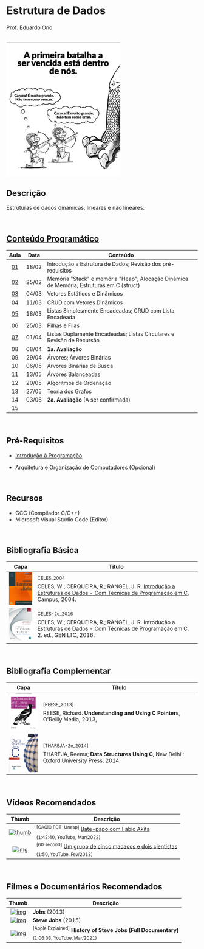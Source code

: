 # Estrutura de Dados

Prof. Eduardo Ono

<br>

<img src="./figuras/capa.jpg" alt="img" width="300">

## Descrição

Estruturas de dados dinâmicas, lineares e não lineares.

<br>

## [Conteúdo Programático](./conteudo/README.md)

| Aula | Data | Conteúdo |
| :-:  | :-:  | ---      |
| [01] | 18/02 | Introdução a Estrutura de Dados; Revisão dos pré-requisitos
| [02] | 25/02 | Memória "Stack" e memória "Heap"; Alocação Dinâmica de Memória; Estruturas em C (struct)
| [03] | 04/03 | Vetores Estáticos e Dinâmicos
| [04] | 11/03 | CRUD com Vetores Dinâmicos
| [05] | 18/03 | Listas Simplesmente Encadeadas; CRUD com Lista Encadeada
| [06] | 25/03 | Pilhas e Filas
| [07] | 01/04 | Listas Duplamente Encadeadas; Listas Circulares e Revisão de Recursão
| 08 | 08/04 | __1a. Avaliação__
| 09 | 29/04 | Árvores; Árvores Binárias
| 10 | 06/05 | Árvores Binárias de Busca
| 11 | 13/05 | Árvores Balanceadas
| 12 | 20/05 | Algoritmos de Ordenação
| 13 | 27/05 | Teoria dos Grafos
| 14 | 03/06 | __2a. Avaliação__ (A ser confirmada)
| 15 |  |

[01]: ./aulas/README.md#aula-01
[02]: ./aulas/README.md#aula-02
[03]: ./aulas/README.md#aula-03
[04]: ./aulas/README.md#aula-04
[05]: ./aulas/README.md#aula-05
[06]: ./aulas/README.md#aula-06
[07]: ./aulas/README.md#aula-07

<br>

## Pré-Requisitos

* [Introdução à Programação](https://github.com/eduardo-ono/Introducao-a-Programacao)

* Arquitetura e Organização de Computadores (Opcional)

<br>

## Recursos

* GCC (Compilador C/C++)
* Microsoft Visual Studio Code (Editor)

<br>

## Bibliografia Básica

| Capa | Título |
| :-:  | ---    |
| <img src="./referencias/capas/CELES_2004.jpg" alt="img" width="100px"> | <sup><a id="CELES_2004">CELES_2004</a></sup><br>CELES, W.; CERQUEIRA, R.; RANGEL, J. R. [Introdução a Estruturas de Dados - Com Técnicas de Programação em C](https://archive.org/details/introducaoaestruturadedados/), Campus, 2004.
| <img src="./referencias/capas/CELES-2e_2016.jpg" alt="img" width="100px"> | <sup><a id="CELES-2e_2016">CELES-2e_2016</a></sup><br>CELES, W.; CERQUEIRA, R.; RANGEL, J. R. Introdução a Estruturas de Dados - Com Técnicas de Programação em C, 2. ed., GEN LTC, 2016.

<br>

## Bibliografia Complementar

| Capa | Título |
| :-:  | ---    |
| <img src="./referencias/capas/REESE_2013.jpg" alt="img" width="100px"> | <sup id="REESE_2013">[REESE_2013]</sup><br>REESE, Richard. __Understanding and Using C Pointers__, O'Reilly Media, 2013[.](https://app.box.com/s/cbp98oofhokip0yki3gh7khz6zb6htgq)
| <img src="./referencias/capas/THAREJA-2e_2014.jpg" alt="img" width="100px"> | <sup id="THAREJA-2e_2014">[THAREJA-2e_2014]</sup><br>THAREJA, Reema; __Data Structures Using C__, New Delhi : Oxford University Press, 2014.

<br>

## Vídeos Recomendados

| Thumb | Descrição |
| :-: | --- |
| [![thumb](https://img.youtube.com/vi/i_STkDJ3z5s/default.jpg)](https://youtu.be/i_STkDJ3z5s) | <sup>[CACiC FCT-Unesp]</sup> [Bate-papo com Fabio Akita](https://www.youtube.com/watch?v=i_STkDJ3z5s)<br><sub>(1:42:40, YouTube, Mar/2022)</sub>
| [![img](https://img.youtube.com/vi/ZAQtwFpkksw/default.jpg)](https://youtu.be/ZAQtwFpkksw) | <sup>[60 second]</sup> [Um grupo de cinco macacos e dois cientistas](https://www.youtube.com/watch?v=ZAQtwFpkksw)<br><sub>(1:50, YouTube, Fev/2013)</sub>

<br>

## Filmes e Documentários Recomendados

| Thumb | Descrição |
| :-: | --- |
| [![img](https://img.youtube.com/vi/SH1jKZwcS9Y/default.jpg)](https://youtu.be/SH1jKZwcS9Y) | __Jobs__ (2013)
| [![img](https://img.youtube.com/vi/aEr6K1bwIVs/default.jpg)](https://youtu.be/aEr6K1bwIVs) | __Steve Jobs__ (2015)
| [![img](https://img.youtube.com/vi/s4pVFLUlx8g/default.jpg)](https://youtu.be/s4pVFLUlx8g) | <sup>[Apple Explained]</sup> __History of Steve Jobs (Full Documentary)__<br><sub>(1:06:03, YouTube, Mar/2021)</sub>

<br>
